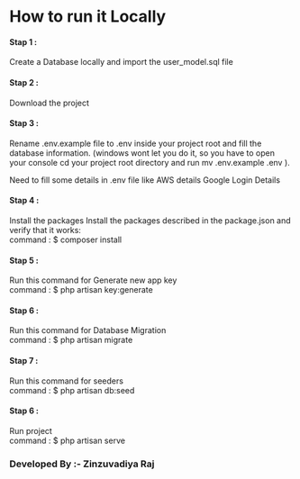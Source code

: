 
<h1> How to run it Locally </h1>

<h4> Stap 1 : </h4>
<p> Create a Database locally and import the user_model.sql file</p>

<h4> Stap 2 : </h4>
<p> Download the project</p>

<h4> Stap 3 : </h4>
<p> Rename .env.example file to .env inside your project root and fill the database information. (windows wont let you do it, so you have to open your console cd your project root directory and run mv .env.example .env ). </p>

<p> Need to fill some details in .env file like AWS details Google Login Details </p>

<h4> Stap 4 : </h4>
<p> Install the packages Install the packages described in the package.json and verify that it works: <br> 
command : $ composer install
</p>

<h4> Stap 5 : </h4>
<p> Run this command for Generate new app key<br> 
command : $ php artisan key:generate
</p>

<h4> Stap 6 : </h4>
<p> Run this command for Database Migration<br> 
command : $ php artisan migrate
</p>

<h4> Stap 7 : </h4>
<p> Run this command for seeders<br> 
command : $ php artisan db:seed
</p>

<h4> Stap 6 : </h4>
<p> Run project<br> 
command : $ php artisan serve
</p>

<h3> Developed By :- Zinzuvadiya Raj </h3>
